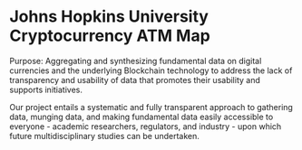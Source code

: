 # Johns Hopkins University Cryptocurrency ATM Map

Purpose: Aggregating and synthesizing fundamental data on digital currencies and the underlying Blockchain technology to address the lack of transparency and usability of data that promotes their usability and supports initiatives. 

Our project entails a systematic and fully transparent approach to gathering data, munging data, and making fundamental data easily accessible to everyone - academic researchers, regulators, and industry - upon which future multidisciplinary studies can be undertaken.

